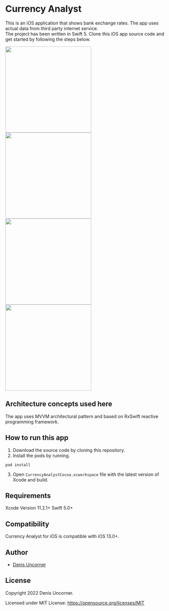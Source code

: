# Currency Analyst

This is an iOS application that shows bank exchange rates. The app uses actual data from third party internet service.  
The project has been written in Swift 5.
Clone this iOS app source code and get started by following the steps below. 

<img width="270px" src="https://i.postimg.cc/hvYLMCvy/1-crop.png"><img width="270px" src="https://i.postimg.cc/T2NJRP0V/2-crop.png"><img width="270px" src="https://i.postimg.cc/X7ZcX01T/4-crop.png"><img height="270px" src="https://i.postimg.cc/T11jV8d5/3-crop.png">
<br/>
## Architecture concepts used here

The app uses MVVM architectural pattern and based on RxSwift reactive programming framework.  

## How to run this app

1. Download the source code by cloning this repository.
2. Install the pods by running.
```
pod install
```
3. Open ```CurrencyAnalystCocoa.xcworkspace``` file with the latest version of Xcode and build.

## Requirements

Xcode Version 11.2.1+ Swift 5.0+

## Compatibility

Currency Analyst for iOS is compatible with iOS 13.0+.

## Author

* [Denis Uncorner](https://denisuncorner.blogspot.com/)

## License

Copyright 2022 Denis Uncorner.

Licensed under MIT License: https://opensource.org/licenses/MIT
